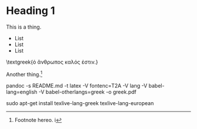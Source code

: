 # Heading 1

This is a thing.

- List
- List
- List

\textgreek{ὁ ἄνθρωπος καλός ἐστιν.} 

Another thing.[^note]

[^note]: Footnote hereo.
i

pandoc -s README.md -t latex -V fontenc=T2A -V lang -V babel-lang=english -V babel-otherlangs=greek -o greek.pdf

sudo apt-get install texlive-lang-greek texlive-lang-european

